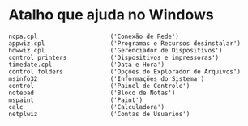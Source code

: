 # Atalho que ajuda no Windows
````{.py3 hl_lines="" linenums="1" title="menu iniciar + r e colocar os atalhos(Executar)"}
ncpa.cpl                    ('Conexão de Rede')
appwiz.cpl                  ('Programas e Recursos desinstalar')
hdwwiz.cpl                  ('Gerenciador de Dispositivos')
control printers            ('Dispositivos e impressoras')
timedate.cpl                ('Data e Hora')
control folders             ('Opções do Explorador de Arquivos')
msinfo32                    ('Informações do Sistema')
control                     ('Painel de Controle')
notepad                     ('Bloco de Notas')
mspaint                     ('Paint')
calc                        ('Calculadora')
netplwiz                    ('Contas de Usuarios')
````